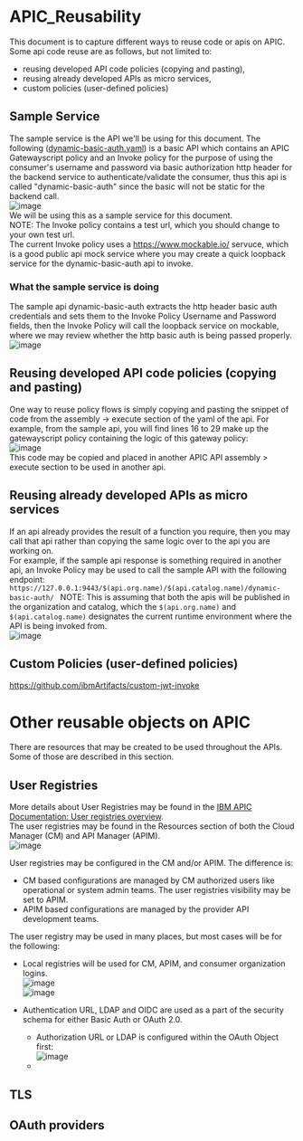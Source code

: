 # APIC_Reusability  
This document is to capture different ways to reuse code or apis on APIC.  
Some api code reuse are as follows, but not limited to:
- reusing developed API code policies (copying and pasting),
- reusing already developed APIs as micro services,
- custom policies (user-defined policies)

## Sample Service
The sample service is the API we'll be using for this document.
The following ([dynamic-basic-auth.yaml](https://github.com/ibmArtifacts/APIC_Reusability/blob/main/dynamic-basic-auth.yaml)) is a basic API which contains an APIC Gatewayscript policy and an Invoke policy for the purpose of using the consumer's username and password via basic authorization http header for the backend service to authenticate/validate the consumer, thus this api is called "dynamic-basic-auth" since the basic will not be static for the backend call.  
![image](https://github.com/ibmArtifacts/APIC_Reusability/assets/66093865/50fd8623-0588-4bc7-a272-6194a6f48ebf)  
We will be using this as a sample service for this document.  
NOTE: The Invoke policy contains a test url, which you should change to your own test url.  
The current Invoke policy uses a https://www.mockable.io/ servuce, which is a good public api mock service where you may create a quick loopback service for the dynamic-basic-auth api to invoke.

### What the sample service is doing
The sample api dynamic-basic-auth extracts the http header basic auth credentials and sets them to the Invoke Policy Username and Password fields, then the Invoke Policy will call the loopback service on mockable, where we may review whether the http basic auth is being passed properly.  
![image](https://github.com/ibmArtifacts/APIC_Reusability/assets/66093865/73d3eede-4fca-456d-8a8e-ae7bb3886a0b)  
  
## Reusing developed API code policies (copying and pasting)  
One way to reuse policy flows is simply copying and pasting the snippet of code from the assembly -> execute section of the yaml of the api.
For example, from the sample api, you will find lines 16 to 29 make up the gatewayscript policy containing the logic of this gateway policy:  
![image](https://github.com/ibmArtifacts/APIC_Reusability/assets/66093865/6748ef31-90ac-411d-8199-8f4f91e973e3)  
This code may be copied and placed in another APIC API assembly > execute section to be used in another api.  

## Reusing already developed APIs as micro services  
If an api already provides the result of a function you require, then you may call that api rather than copying the same logic over to the api you are working on.  
For example, if the sample api response is something required in another api, an Invoke Policy may be used to call the sample API with the following endpoint: ` https://127.0.0.1:9443/$(api.org.name)/$(api.catalog.name)/dynamic-basic-auth/  `
NOTE: This is assuming that both the apis will be published in the organization and catalog, which the `$(api.org.name)` and `$(api.catalog.name)` designates the current runtime environment where the API is being invoked from.  
![image](https://github.com/ibmArtifacts/APIC_Reusability/assets/66093865/fdd5cbc0-8325-4b7c-b08f-2fd648f386dc)  

## Custom Policies (user-defined policies)  
https://github.com/ibmArtifacts/custom-jwt-invoke  

# Other reusable objects on APIC  
There are resources that may be created to be used throughout the APIs. Some of those are described in this section.  
## User Registries  
More details about User Registries may be found in the [IBM APIC Documentation: User registries overview](https://www.ibm.com/docs/en/api-connect/10.0.5.x_lts?topic=security-user-registries-overview).  
The user registries may be found in the Resources section of both the Cloud Manager (CM) and API Manager (APIM).  
![image](https://github.com/ibmArtifacts/APIC_Reusability/assets/66093865/4fc51359-1100-468c-8eed-9e49ccff4aeb)  

User registries may be configured in the CM and/or APIM. The difference is:  
- CM based configurations are managed by CM authorized users like operational or system admin teams. The user registries visibility may be set to APIM.  
- APIM based configurations are managed by the provider API development teams.  

The user registry may be used in many places, but most cases will be for the following:  

- Local registries will be used for CM, APIM, and consumer organization logins.  
![image](https://github.com/ibmArtifacts/APIC_Reusability/assets/66093865/1ca40621-9fd4-4e20-ad0a-612de9fd7f0d)  
![image](https://github.com/ibmArtifacts/APIC_Reusability/assets/66093865/e8d193cf-dd1e-47d2-a838-bf95879fb44e)  

- Authentication URL, LDAP and OIDC are used as a part of the security schema for either Basic Auth or OAuth 2.0.  
  - Authorization URL or LDAP is configured within the OAuth Object first:  
![image](https://github.com/ibmArtifacts/APIC_Reusability/assets/66093865/595fcf2f-af1b-4c02-a4f8-8501bbf48320)  
  - 








## TLS  


## OAuth providers  

